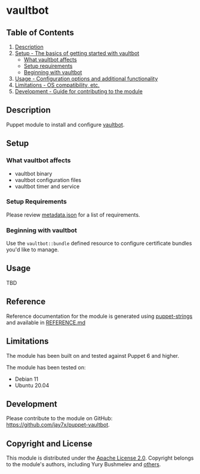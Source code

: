 # vaultbot

## Table of Contents

1. [Description](#description)
1. [Setup - The basics of getting started with vaultbot](#setup)
    * [What vaultbot affects](#what-vaultbot-affects)
    * [Setup requirements](#setup-requirements)
    * [Beginning with vaultbot](#beginning-with-vaultbot)
1. [Usage - Configuration options and additional functionality](#usage)
1. [Limitations - OS compatibility, etc.](#limitations)
1. [Development - Guide for contributing to the module](#development)

## Description

Puppet module to install and configure [vaultbot](https://gitlab.com/msvechla/vaultbot/).

## Setup

### What vaultbot affects

* vaultbot binary
* vaultbot configuration files
* vaultbot timer and service

### Setup Requirements

Please review [metadata.json](metadata.json) for a list of requirements.

### Beginning with vaultbot

Use the `vaultbot::bundle` defined resource to configure certificate bundles you'd like to manage.

## Usage

TBD

## Reference

Reference documentation for the module is generated using
[puppet-strings](https://puppet.com/docs/puppet/latest/puppet_strings.html) and
available in [REFERENCE.md](REFERENCE.md)

## Limitations

The module has been built on and tested against Puppet 6 and higher.

The module has been tested on:

* Debian 11
* Ubuntu 20.04

## Development

Please contribute to the module on GitHub: <https://github.com/jay7x/puppet-vaultbot>.

## Copyright and License

This module is distributed under the [Apache License 2.0](LICENSE).  Copyright belongs to the module's authors, including Yury Bushmelev and
[others](https://github.com/jay7x/puppet-vaultbot/graphs/contributors).